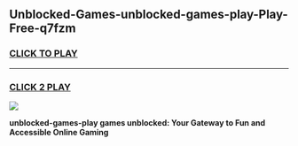 
## Unblocked-Games-unblocked-games-play-Play-Free-q7fzm
<h3>
<a href="https://premium76.site?title=unblocked-games-play&ref=18A">CLICK TO PLAY</a></h3>
<hr>

<h3>
<a href="https://premium76.site?title=unblocked-games-play&ref=18A">CLICK 2 PLAY</a>
  
</h3>

<a href="https://premium76.site?title=unblocked-games-play&ref=18A"><img src="https://clearcache.store/games.png"></a>


**unblocked-games-play games unblocked: Your Gateway to Fun and Accessible Online Gaming**
